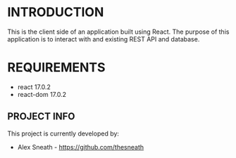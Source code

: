 # INTRODUCTION


This is the client side of an application built using React. The purpose of this application is to interact with and existing REST API and database.


# REQUIREMENTS


 * react 17.0.2
 * react-dom 17.0.2


##  PROJECT INFO

This project is currently developed by:

 * Alex Sneath - https://github.com/thesneath